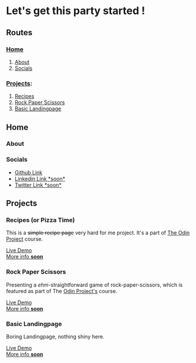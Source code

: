# Let's get this party started !

## Routes

### [Home](#home)
1. [About](#about)
2. [Socials](#socials)

### [Projects](#projects):
1. [Recipes](#recipes)
2. [Rock Paper Scissors](#rock-paper-scissors)
3. [Basic Landingpage](#project-3)

## Home

### About

### Socials
- [Github Link](https://github.com/lukasdevit)
- [Linkedin Link \*soon*](#home)
- [Twitter Link \*soon*](#home)

## Projects

### Recipes (or Pizza Time)
This is a ~~simple recipe page~~ very hard for me project. It's a part of [The Odin Project](https://www.theodinproject.com/lessons/foundations-recipes) course.

[Live Demo](https://lukasdevit.github.io/odin-project/pizza-time)<br>
[More info **soon**]()


### Rock Paper Scissors
Presenting a *ehm*-straightforward game of rock-paper-scissors, which is featured as part of The [Odin Project's](https://www.theodinproject.com) course.

[Live Demo](https://lukasdevit.github.io/odin-project/rock-paper-scissors) <br>
[More info  **soon**]()

### Basic Landingpage
Boring Landingpage, nothing shiny here.

[Live Demo](https://lukasdevit.github.io/odin-project/landingpage)<br>
[More info  **soon**]()




